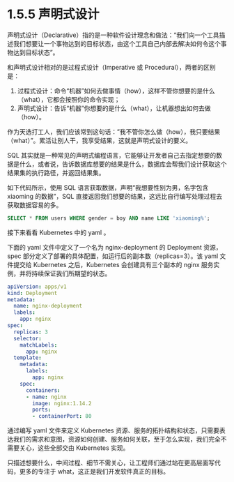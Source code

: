 # 1.5.5 声明式设计

声明式设计（Declarative）指的是一种软件设计理念和做法：“我们向一个工具描述我们想要让一个事物达到的目标状态，由这个工具自己内部去解决如何令这个事物达到目标状态”。

和声明式设计相对的是过程式设计（Imperative 或 Procedural），两者的区别是：
1. 过程式设计：命令“机器”如何去做事情（how），这样不管你想要的是什么（what），它都会按照你的命令实现；
2. 声明式设计：告诉“机器”你想要的是什么（what），让机器想出如何去做（how）。

作为天选打工人，我们应该常到这句话：”我不管你怎么做（how），我只要结果（what）”。累活让别人干，我享受结果，这就是声明式设计的要义。

SQL 其实就是一种常见的声明式编程语言，它能够让开发者自己去指定想要的数据是什么，或者说，告诉数据库想要的结果是什么，数据库会帮我们设计获取这个结果集的执行路径，并返回结果集。

如下代码所示，使用 SQL 语言获取数据，声明“我想要性别为男，名字包含 xiaoming 的数据”，SQL 直接返回我们想要的结果，这远比自行编写处理过程去获取数据容易的多。

```sql
SELECT * FROM users WHERE gender = boy AND name LIKE 'xiaoming%';
```

接下来看看 Kubernetes 中的 yaml 。

下面的 yaml 文件中定义了一个名为 nginx-deployment 的 Deployment 资源，spec 部分定义了部署的具体配置，如运行后的副本数（replicas=3）。该 yaml 文件提交给 Kubernetes 之后，Kubernetes 会创建具有三个副本的 nginx 服务实例，并将持续保证我们所期望的状态。

```yaml
apiVersion: apps/v1
kind: Deployment
metadata:
  name: nginx-deployment
  labels:
    app: nginx
spec:
  replicas: 3
  selector:
    matchLabels:
      app: nginx
  template:
    metadata:
      labels:
        app: nginx
    spec:
      containers:
      - name: nginx
        image: nginx:1.14.2
        ports:
        - containerPort: 80
```

通过编写 yaml 文件来定义 Kubernetes 资源、服务的拓扑结构和状态，只需要表达我们的需求和意图，资源如何创建、服务如何关联，至于怎么实现，我们完全不需要关心，这些全部交由 Kubernetes 实现。

只描述想要什么，中间过程、细节不需关心，让工程师们通过站在更高层面写代码，更多的专注于 what，这正是我们开发软件真正的目标。




